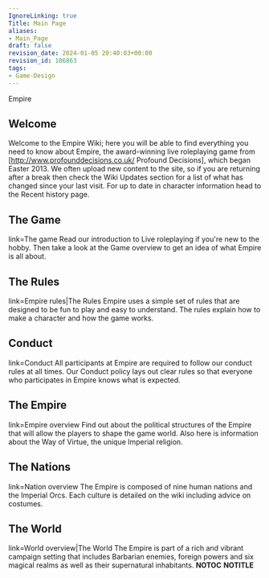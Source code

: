 ```yaml
---
IgnoreLinking: true
Title: Main Page
aliases:
- Main_Page
draft: false
revision_date: 2024-01-05 20:40:03+00:00
revision_id: 106863
tags:
- Game-Design
---
```


Empire
## Welcome
Welcome to the Empire Wiki; here you will be able to find everything you need to know about Empire, the award-winning live roleplaying game from [http://www.profounddecisions.co.uk/ Profound Decisions], which began Easter 2013. We often upload new content to the site, so if you are returning after a break then check the Wiki Updates section for a list of what has changed since your last visit. For up to date in character information head to the Recent history page.
## The Game
link=The game
Read our introduction to Live roleplaying if you're new to the hobby. Then take a look at the Game overview to get an idea of what Empire is all about.
## The Rules
link=Empire rules|The Rules
Empire uses a simple set of rules that are designed to be fun to play and easy to understand. The rules explain how to make a character and how the game works.
## Conduct
link=Conduct
All participants at Empire are required to follow our conduct rules at all times. Our Conduct policy lays out clear rules so that everyone who participates in Empire knows what is expected.
## The Empire
link=Empire overview
Find out about the political structures of the Empire that will allow the players to shape the game world. Also here is information about the Way of Virtue, the unique Imperial religion. 
## The Nations
link=Nation overview
The Empire is composed of nine human nations and the Imperial Orcs. Each culture is detailed on the wiki including advice on costumes.
## The World
link=World overview|The World
The Empire is part of a rich and vibrant campaign setting that includes Barbarian enemies, foreign powers and six magical realms as well as their supernatural inhabitants.
__NOTOC__
__NOTITLE__